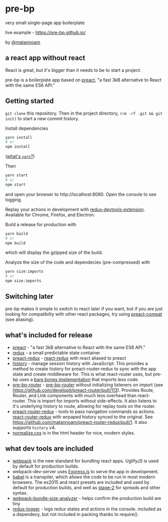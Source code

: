 # pre-bp
very small single-page app boilerplate

live example - https://pre-bp.github.io/

by [@matannoam](https://github.com/matannoam/)

## a react app without react
React is great, but it's bigger than it needs to be to start a project.

pre-bp is a boilerplate app based on [preact](https://preactjs.com/),
"a fast 3kB alternative to React with the same ES6 API."

## Getting started
`git clone` this repository.
Then in the project directory, `(rm -rf .git && git init)` to start a new commit history.

Install dependencies
```zsh
yarn install
# or
npm install
```
([what's `yarn`?](https://yarnpkg.com))

Then
```zsh
yarn start
# or
npm start
```
and open your browser to http://localhost:8080. Open the console to see logging.

Replay your actions in development with [redux-devtools-extension](https://github.com/zalmoxisus/redux-devtools-extension).
Available for Chrome, Firefox, and Electron.


Build a release for production with
```zsh
yarn build
# or
npm build
```
which will display the gzipped size of the build.

Analyze the size of the code and dependecies (pre-compressed) with
```zsh
yarn size:imports
# or
npm size:imports
```

## Switching later
pre-bp makes it simple to switch to react later if you want, but if you are
just looking for compatibilty with other react packages, try using
[preact-compat](https://preactjs.com/guide/switching-to-preact) (see aliasing).

## what's included for release
- [preact](https://preactjs.com/) - "a fast 3kB alternative to React with the same ES6 API."
- [redux](http://redux.js.org/) - a small predictable state container
- [preact-redux](https://github.com/developit/preact-redux) - [react-redux](http://redux.js.org/docs/basics/UsageWithReact.html) with react aliased to preact
- [history](https://github.com/mjackson/history) - manage session history with JavaScript. This provides a method to create history for preact-router-redux to sync with the app state and create middleware for. This is what react-router uses, but pre-bp uses a [bare bones implementation](https://github.com/pre-bp/pre-bp/blob/master/src/lib/browserHistory.js) that imports less code.
- [pre-bp-router](https://github.com/matannoam/pre-bp-router) - [pre-bp-router](https://github.com/developit/preact-router) without initializing listeners on import (see https://github.com/developit/preact-router/pull/113). Provides Route, Router, and Link components with much less overhead than react-router. This is import for imports without side-effects. It also listens to it's underlying history to route, allowing for replay tools on the router.
- [preact-router-redux](https://github.com/matannoam/preact-router-redux) - tools to pass navigation commands as actions. [react-router-redux](https://github.com/reactjs/react-router-redux) with wrpaped history synced to the original. See https://github.com/matannoam/preact-router-redux/pull/1. It also supports `history` v4.
- [normalize.css](https://necolas.github.io/normalize.css/) is in the html header for nice, modern styles.

## what dev tools are included
- [webpack](https://webpack.github.io/) is the new standard for bundling
react apps. UglifyJS is used by default for production builds.
- webpack-dev-server uses [Express.js](http://expressjs.com/) to serve the app in development.
- [babel](https://babeljs.io/) is a transpiler, which allows the code to be run in most modern browsers. The es2015 and react presets are included and used by default for production builds, and well as [stage-2](https://git.io/es-next#stage-2) for spreads and other syntax.
- [webpack-bundle-size-analyzer](https://github.com/robertknight/webpack-bundle-size-analyzer) - helps confirm the production build are tiny
- [redux-logger](https://github.com/evgenyrodionov/redux-logger) - logs redux states and actions in the console. included as a dependecy, but not included in
packing thanks to require().
